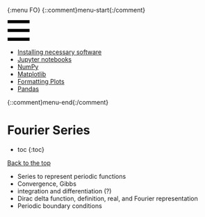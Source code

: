 {:menu FO}
{::comment}menu-start{:/comment}

<div class="dropdown">
<label id="hamburger-menu"><img id="hamburger" src="figs/hamburger.png"></label>
<div class="dropdown-content">
<ul>
<li><a href="SW-Installation.html">Installing necessary software</a></li>
<li><a href="SW-Jupyter.html">Jupyter notebooks</a></li>
<li><a href="SW-NumPy.html">NumPy</a></li>
<li><a href="SW-Matplotlib.html">Matplotlib</a></li>
<li><a href="SW-MPLFormatting.html">Formatting Plots</a></li>
<li><a href="SW-pandas.html">Pandas</a></li>
</ul>
</div>
</div>

{::comment}menu-end{:/comment}


# Fourier Series

* toc
{:toc}

[Back to the top](index.md)

+ Series to represent periodic functions
+ Convergence, Gibbs
+ integration and differentiation (?)
+ Dirac delta function, definition, real, and Fourier representation
+ Periodic boundary conditions
